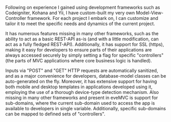 Following on experience I gained using development frameworks such as Codeigniter, Kohana and Yii, I have custom-built my very own Model-View-Controller framework. For each project I embark on, I can customize and tailor it to meet the specific needs and dynamics of the current project.

It has numerous features missing in many other frameworks, such as the ability to act as a basic REST-API as-is (and with a little modification, can act as a fully fledged REST-API). Additionally, it has support for SSL (https), making it easy for developers to ensure parts of their applications are always accessed securely by simply setting a flag for specific "controllers" (the parts of MVC applications where core business logic is handled).

Inputs via "POST" and "GET" HTTP requests are automatically sanitized, and as a major convenience for developers, database-model classes can be auto-generated on the fly. Moreover, it has extensive support for having both mobile and desktop templates in applications developed using it, employing the use of a thorough device-type detection mechanism. Also missing in many other frameworks and present in eveMVC is support for sub-domains, where the current sub-domain used to access the app is available to developers in single variable. Additionally, specific sub-domains can be mapped to defined sets of "controllers".
